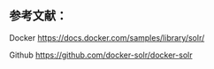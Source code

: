 ﻿


参考文献：
--

Docker https://docs.docker.com/samples/library/solr/

Github https://github.com/docker-solr/docker-solr